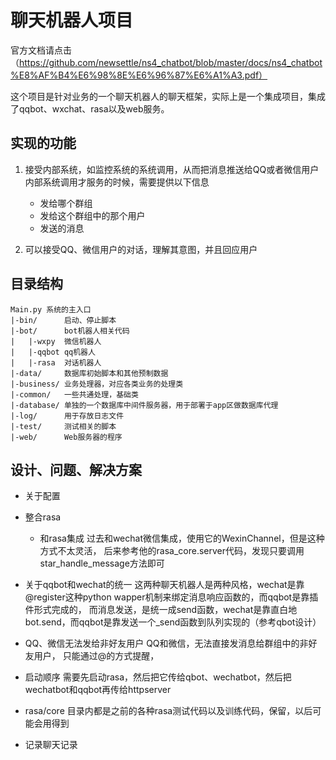 # 聊天机器人项目
官方文档请点击
（https://github.com/newsettle/ns4_chatbot/blob/master/docs/ns4_chatbot%E8%AF%B4%E6%98%8E%E6%96%87%E6%A1%A3.pdf）

这个项目是针对业务的一个聊天机器人的聊天框架，实际上是一个集成项目，集成了qqbot、wxchat、rasa以及web服务。

## 实现的功能
1. 接受内部系统，如监控系统的系统调用，从而把消息推送给QQ或者微信用户
    内部系统调用才服务的时候，需要提供以下信息
    - 发给哪个群组
    - 发给这个群组中的那个用户
    - 发送的消息
    
2. 可以接受QQ、微信用户的对话，理解其意图，并且回应用户

## 目录结构
```
Main.py 系统的主入口
|-bin/     	启动、停止脚本
|-bot/      bot机器人相关代码
|   |-wxpy  微信机器人
|   |-qqbot qq机器人
|   |-rasa  对话机器人
|-data/     数据库初始脚本和其他预制数据
|-business/ 业务处理器，对应各类业务的处理类
|-common/   一些共通处理，基础类
|-database/ 单独的一个数据库中间件服务器，用于部署于app区做数据库代理
|-log/      用于存放日志文件
|-test/     测试相关的脚本
|-web/      Web服务器的程序
```

## 设计、问题、解决方案
- 关于配置

- 整合rasa
    - 和rasa集成
        过去和wechat微信集成，使用它的WexinChannel，但是这种方式不太灵活，
        后来参考他的rasa_core.server代码，发现只要调用star_handle_message方法即可    

- 关于qqbot和wechat的统一
    这两种聊天机器人是两种风格，wechat是靠@register这种python wapper机制来绑定消息响应函数的，而qqbot是靠插件形式完成的，
    而消息发送，是统一成send函数，wechat是靠直白地bot.send，而qqbot是靠发送一个_send函数到队列实现的（参考qbot设计）

- QQ、微信无法发给非好友用户
    QQ和微信，无法直接发消息给群组中的非好友用户，
    只能通过@的方式提醒，
    
- 启动顺序
    需要先启动rasa，然后把它传给qbot、wechatbot，然后把wechatbot和qqbot再传给httpserver

- rasa/core 目录内都是之前的各种rasa测试代码以及训练代码，保留，以后可能会用得到    

- 记录聊天记录

